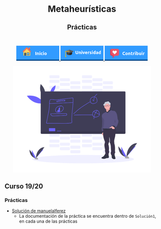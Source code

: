 <h1 align="center"> Metaheurísticas</h1> 
<h2 align="center"> Prácticas </h2><br>
<p align="center">
          <a 		href="../../../../README.md">
  <img alt="Inicio" title="Inicio" src="../../../../imagenes/boton-inicio.png" width="140">
  </a>
      <a 		href="../../../../universidad">
  <img alt="Universidad" title="Universidad" src="../../../../imagenes/boton-universidad.png" width="140">
  </a>
        <a 		href="../../../../doc/CONTRIBUIR.md">
  <img alt="Contribuir" title="Contribuir" src="../../../../imagenes/boton-contribuir.png" width="140">
  </a>
</p>
<p align="center">
    <img alt="Asignatura" title="Asignatura" src="../../../../imagenes/asignatura.png" width="450">
</p>



## Curso 19/20

### Prácticas

* [Solución de manuelalferez](https://github.com/manuelalferez/metaheuristica)
  * La documentación de la práctica se encuentra dentro de `Solución1`, en cada una de las prácticas

